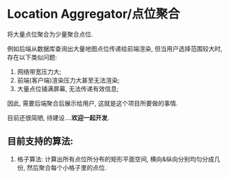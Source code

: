# Location Aggregator/点位聚合

将大量点位聚合为少量聚合点位.

例如后端从数据库查询出大量地图点位传递给前端渲染, 但当用户选择范围较大时, 存在以下类似问题:

1. 网络带宽压力大;
2. 前端(客户端)渲染压力大甚至无法渲染;
3. 大量点位铺满屏幕, 无法传递有效信息;

因此, 需要后端聚合后展示给用户, 这就是这个项目所要做的事情.

目前还很简陋, 待建设....**欢迎一起开发**.

## 目前支持的算法:

1. 格子算法: 计算出所有点位所分布的矩形平面空间, 横向&纵向分别均匀分成几份, 然后聚合每个小格子里的点位.